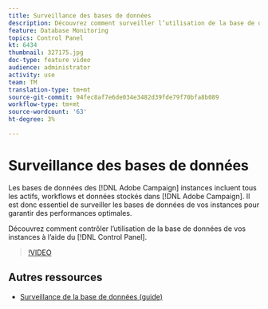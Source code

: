 ```yaml
---
title: Surveillance des bases de données
description: Découvrez comment surveiller l’utilisation de la base de données de vos instances.
feature: Database Monitoring
topics: Control Panel
kt: 6434
thumbnail: 327175.jpg
doc-type: feature video
audience: administrator
activity: use
team: TM
translation-type: tm+mt
source-git-commit: 94fec8af7e6de034e3482d39fde79f70bfa8b089
workflow-type: tm+mt
source-wordcount: '63'
ht-degree: 3%

---
```



# Surveillance des bases de données

Les bases de données des [!DNL Adobe Campaign] instances incluent tous les actifs, workflows et données stockés dans [!DNL Adobe Campaign]. Il est donc essentiel de surveiller les bases de données de vos instances pour garantir des performances optimales.

Découvrez comment contrôler l’utilisation de la base de données de vos instances à l’aide du [!DNL Control Panel].

>[!VIDEO](https://video.tv.adobe.com/v/327175?quality=12)

## Autres ressources

* [Surveillance de la base de données (guide)](https://experienceleague.adobe.com/docs/control-panel/using/performance-monitoring/database-monitoring.html?lang=en#performance-monitoring)
